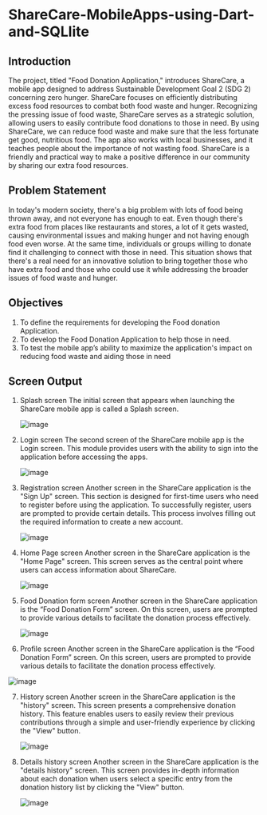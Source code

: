 # ShareCare-MobileApps-using-Dart-and-SQLlite

## Introduction 

The project, titled "Food Donation Application," introduces ShareCare, a mobile app designed to address Sustainable Development Goal 2 (SDG 2) concerning zero hunger. ShareCare focuses on efficiently distributing excess food resources to combat both food waste and hunger. Recognizing the pressing issue of food waste, ShareCare serves as a strategic solution, allowing users to easily contribute food donations to those in need. By using ShareCare, we can reduce food waste and make sure that the less fortunate get good, nutritious food. The app also works with local businesses, and it teaches people about the importance of not wasting food. ShareCare is a friendly and practical way to make a positive difference in our community by sharing our extra food resources.

## Problem Statement
In today's modern society, there's a big problem with lots of food being thrown away, and not everyone has enough to eat. Even though there's extra food from places like restaurants and stores, a lot of it gets wasted, causing environmental issues and making hunger and not having enough food even worse. At the same time, individuals or groups willing to donate find it challenging to connect with those in need. This situation shows that there's a real need for an innovative solution to bring together those who have extra food and those who could use it while addressing the broader issues of food waste and hunger.

## Objectives
1. To define the requirements for developing the Food donation Application.
2. To develop the Food Donation Application to help those in need.
3. To test the mobile app’s ability to maximize the application's impact on reducing food waste and aiding those in need

## Screen Output
1. Splash screen
   The initial screen that appears when launching the ShareCare mobile app is called a Splash screen.

   ![image](https://github.com/Azieyati/ShareCare-Apps-using-Dart-and-SQLFlite-library/assets/156404474/04c7b968-28eb-4c45-9aa2-867fed590a8a)


2. Login screen
   The second screen of the ShareCare mobile app is the Login screen. This module provides users with the ability to sign into the application before accessing the apps.

   ![image](https://github.com/Azieyati/ShareCare-Apps-using-Dart-and-SQLFlite-library/assets/156404474/6f6546ee-8bd2-4263-8c31-f46553fc55b4)

3. Registration screen
   Another screen in the ShareCare application is the "Sign Up" screen. This section is designed for first-time users who need to register before using the application. To successfully register, users are prompted to provide certain details. This process involves filling out the required information to create a new account.

   ![image](https://github.com/Azieyati/ShareCare-Apps-using-Dart-and-SQLFlite-library/assets/156404474/1f3a9507-4f4c-4efa-8720-17c225b00acf)

4. Home Page screen
   Another screen in the ShareCare application is the "Home Page" screen. This screen serves as the central point where users can access information about ShareCare.

   ![image](https://github.com/Azieyati/ShareCare-Apps-using-Dart-and-SQLFlite-library/assets/156404474/75cd41d1-540a-4c35-8f9f-8d4be423cd4b)

5. Food Donation form screen
   Another screen in the ShareCare application is the “Food Donation Form” screen. On this screen, users are prompted to provide various details to facilitate the donation process effectively.

   ![image](https://github.com/Azieyati/ShareCare-Apps-using-Dart-and-SQLFlite-library/assets/156404474/8e0f42c8-3050-471f-a323-aeec8873fea8)


6. Profile screen
   Another screen in the ShareCare application is the “Food Donation Form” screen. On this screen, users are prompted to provide various details to facilitate the donation process effectively.

  ![image](https://github.com/Azieyati/ShareCare-Apps-using-Dart-and-SQLFlite-library/assets/156404474/5e018f77-2118-44a3-a097-19acdbf9557a)

7. History screen
   Another screen in the ShareCare application is the "history" screen. This screen presents a comprehensive donation history. This feature enables users to easily review their previous contributions through a simple and user-friendly experience by clicking the "View" button.

   ![image](https://github.com/Azieyati/ShareCare-Apps-using-Dart-and-SQLFlite-library/assets/156404474/bef07ad9-c2e3-4729-9c26-927c30fed15f)

8. Details history screen
    Another screen in the ShareCare application is the "details history" screen. This screen provides in-depth information about each donation when users select a specific entry from the donation history list by clicking the "View" button.

   ![image](https://github.com/Azieyati/ShareCare-Apps-using-Dart-and-SQLFlite-library/assets/156404474/5637b826-7e04-43aa-a0ae-2430fe1ae3ce)
